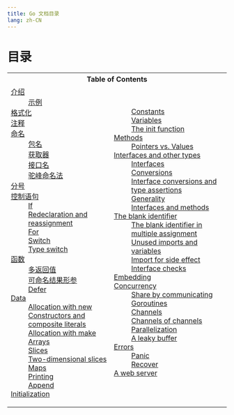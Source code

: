 ```yaml
---
title: Go 文档目录
lang: zh-CN
---
```


# 目录

<table>
    <tbody>
        <tr>
            <th colspan="2">Table of Contents</th>
        </tr>
        <tr>
            <td>
                <dl>
                    <dt><a href="./introduction">介绍</a></dt>
                    <dd><a href="./introduction#例子">示例</a></dd>
                    <dt><a href="./formatting">格式化</a></dt>
                    <dt><a href="./commentary">注释</a></dt>
                    <dt><a href="./names">命名</a></dt>
                    <dd><a href="./names#包名">包名</a></dd>
                    <dd><a href="./names#获取器">获取器</a></dd>
                    <dd><a href="./names#接口名">接口名</a></dd>
                    <dd><a href="./names#驼峰命名法">驼峰命名法</a></dd>
                    <dt><a href="./semicolons">分号</a></dt>
                    <dt><a href="./control-structures">控制语句</a></dt>
                    <dd><a href="./control-structures#if">If</a></dd>
                    <dd><a href="./control-structures#redeclaration_and_reassignment">Redeclaration and reassignment</a></dd>
                    <dd><a href="./control-structures#for">For</a></dd>
                    <dd><a href="./control-structures#switch">Switch</a></dd>
                    <dd><a href="./control-structures#type_switch">Type switch</a></dd>
                    <dt><a href="./functions">函数</a></dt>
                    <dd><a href="./functions#多返回值">多返回值</a></dd>
                    <dd><a href="./functions#可命名结果形参">可命名结果形参</a></dd>
                    <dd><a href="./functions#defer">Defer</a></dd>
                    <dt><a href="#data">Data</a></dt>
                    <dd><a href="#allocation_new">Allocation with new</a></dd>
                    <dd><a href="#composite_literals">Constructors and composite literals</a></dd>
                    <dd><a href="#allocation_make">Allocation with make</a></dd>
                    <dd><a href="#arrays">Arrays</a></dd>
                    <dd><a href="#slices">Slices</a></dd>
                    <dd><a href="#two_dimensional_slices">Two-dimensional slices</a></dd>
                    <dd><a href="#maps">Maps</a></dd>
                    <dd><a href="#printing">Printing</a></dd>
                    <dd><a href="#append">Append</a></dd>
                    <dt><a href="#initialization">Initialization</a></dt>
                    </dl></td><td><dl>
                    <dd><a href="#constants">Constants</a></dd>
                    <dd><a href="#variables">Variables</a></dd>
                    <dd><a href="#init">The init function</a></dd>
                    <dt><a href="#methods">Methods</a></dt>
                    <dd><a href="#pointers_vs_values">Pointers vs. Values</a></dd>
                    <dt><a href="#interfaces_and_types">Interfaces and other types</a></dt>
                    <dd><a href="#interfaces">Interfaces</a></dd>
                    <dd><a href="#conversions">Conversions</a></dd>
                    <dd><a href="#interface_conversions">Interface conversions and type assertions</a></dd>
                    <dd><a href="#generality">Generality</a></dd>
                    <dd><a href="#interface_methods">Interfaces and methods</a></dd>
                    <dt><a href="#blank">The blank identifier</a></dt>
                    <dd><a href="#blank_assign">The blank identifier in multiple assignment</a></dd>
                    <dd><a href="#blank_unused">Unused imports and variables</a></dd>
                    <dd><a href="#blank_import">Import for side effect</a></dd>
                    <dd><a href="#blank_implements">Interface checks</a></dd>
                    <dt><a href="#embedding">Embedding</a></dt>
                    <dt><a href="#concurrency">Concurrency</a></dt>
                    <dd><a href="#sharing">Share by communicating</a></dd>
                    <dd><a href="#goroutines">Goroutines</a></dd>
                    <dd><a href="#channels">Channels</a></dd>
                    <dd><a href="#chan_of_chan">Channels of channels</a></dd>
                    <dd><a href="#parallel">Parallelization</a></dd>
                    <dd><a href="#leaky_buffer">A leaky buffer</a></dd>
                    <dt><a href="#errors">Errors</a></dt>
                    <dd><a href="#panic">Panic</a></dd>
                    <dd><a href="#recover">Recover</a></dd>
                    <dt><a href="#web_server">A web server</a></dt>
                </dl>
            </td>
        </tr>
    </tbody>
</table>
